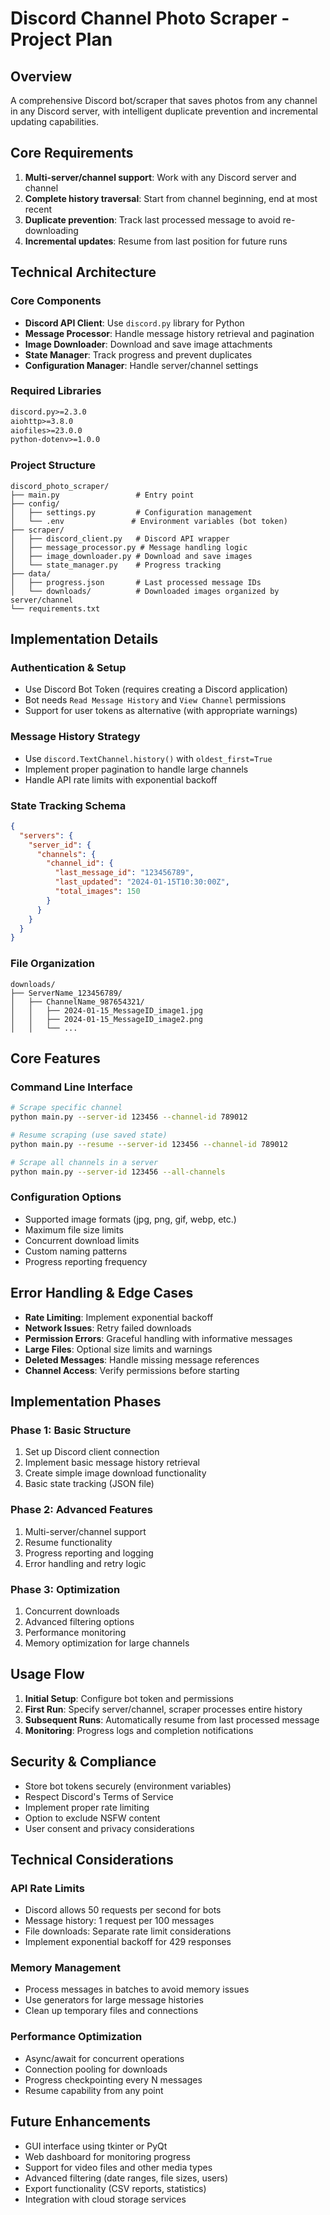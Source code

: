 # Discord Channel Photo Scraper - Project Plan

## Overview
A comprehensive Discord bot/scraper that saves photos from any channel in any Discord server, with intelligent duplicate prevention and incremental updating capabilities.

## Core Requirements
1. **Multi-server/channel support**: Work with any Discord server and channel
2. **Complete history traversal**: Start from channel beginning, end at most recent
3. **Duplicate prevention**: Track last processed message to avoid re-downloading
4. **Incremental updates**: Resume from last position for future runs

## Technical Architecture

### Core Components
- **Discord API Client**: Use `discord.py` library for Python
- **Message Processor**: Handle message history retrieval and pagination
- **Image Downloader**: Download and save image attachments
- **State Manager**: Track progress and prevent duplicates
- **Configuration Manager**: Handle server/channel settings

### Required Libraries
```txt
discord.py>=2.3.0
aiohttp>=3.8.0
aiofiles>=23.0.0
python-dotenv>=1.0.0
```

### Project Structure
```
discord_photo_scraper/
├── main.py                 # Entry point
├── config/
│   ├── settings.py         # Configuration management
│   └── .env               # Environment variables (bot token)
├── scraper/
│   ├── discord_client.py   # Discord API wrapper
│   ├── message_processor.py # Message handling logic
│   ├── image_downloader.py # Download and save images
│   └── state_manager.py    # Progress tracking
├── data/
│   ├── progress.json       # Last processed message IDs
│   └── downloads/          # Downloaded images organized by server/channel
└── requirements.txt
```

## Implementation Details

### Authentication & Setup
- Use Discord Bot Token (requires creating a Discord application)
- Bot needs `Read Message History` and `View Channel` permissions
- Support for user tokens as alternative (with appropriate warnings)

### Message History Strategy
- Use `discord.TextChannel.history()` with `oldest_first=True`
- Implement proper pagination to handle large channels
- Handle API rate limits with exponential backoff

### State Tracking Schema
```json
{
  "servers": {
    "server_id": {
      "channels": {
        "channel_id": {
          "last_message_id": "123456789",
          "last_updated": "2024-01-15T10:30:00Z",
          "total_images": 150
        }
      }
    }
  }
}
```

### File Organization
```
downloads/
├── ServerName_123456789/
│   ├── ChannelName_987654321/
│   │   ├── 2024-01-15_MessageID_image1.jpg
│   │   ├── 2024-01-15_MessageID_image2.png
│   │   └── ...
```

## Core Features

### Command Line Interface
```bash
# Scrape specific channel
python main.py --server-id 123456 --channel-id 789012

# Resume scraping (use saved state)
python main.py --resume --server-id 123456 --channel-id 789012

# Scrape all channels in a server
python main.py --server-id 123456 --all-channels
```

### Configuration Options
- Supported image formats (jpg, png, gif, webp, etc.)
- Maximum file size limits
- Concurrent download limits
- Custom naming patterns
- Progress reporting frequency

## Error Handling & Edge Cases
- **Rate Limiting**: Implement exponential backoff
- **Network Issues**: Retry failed downloads
- **Permission Errors**: Graceful handling with informative messages
- **Large Files**: Optional size limits and warnings
- **Deleted Messages**: Handle missing message references
- **Channel Access**: Verify permissions before starting

## Implementation Phases

### Phase 1: Basic Structure
1. Set up Discord client connection
2. Implement basic message history retrieval
3. Create simple image download functionality
4. Basic state tracking (JSON file)

### Phase 2: Advanced Features
1. Multi-server/channel support
2. Resume functionality
3. Progress reporting and logging
4. Error handling and retry logic

### Phase 3: Optimization
1. Concurrent downloads
2. Advanced filtering options
3. Performance monitoring
4. Memory optimization for large channels

## Usage Flow
1. **Initial Setup**: Configure bot token and permissions
2. **First Run**: Specify server/channel, scraper processes entire history
3. **Subsequent Runs**: Automatically resume from last processed message
4. **Monitoring**: Progress logs and completion notifications

## Security & Compliance
- Store bot tokens securely (environment variables)
- Respect Discord's Terms of Service
- Implement proper rate limiting
- Option to exclude NSFW content
- User consent and privacy considerations

## Technical Considerations

### API Rate Limits
- Discord allows 50 requests per second for bots
- Message history: 1 request per 100 messages
- File downloads: Separate rate limit considerations
- Implement exponential backoff for 429 responses

### Memory Management
- Process messages in batches to avoid memory issues
- Use generators for large message histories
- Clean up temporary files and connections

### Performance Optimization
- Async/await for concurrent operations
- Connection pooling for downloads
- Progress checkpointing every N messages
- Resume capability from any point

## Future Enhancements
- GUI interface using tkinter or PyQt
- Web dashboard for monitoring progress
- Support for video files and other media types
- Advanced filtering (date ranges, file sizes, users)
- Export functionality (CSV reports, statistics)
- Integration with cloud storage services 